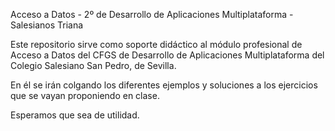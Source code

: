 Acceso a Datos - 2º de Desarrollo de Aplicaciones Multiplataforma - Salesianos Triana

Este repositorio sirve como soporte didáctico al módulo profesional de Acceso a Datos del CFGS de Desarrollo de Aplicaciones Multiplataforma del Colegio Salesiano San Pedro, de Sevilla.

En él se irán colgando los diferentes ejemplos y soluciones a los ejercicios que se vayan proponiendo en clase.

Esperamos que sea de utilidad.


